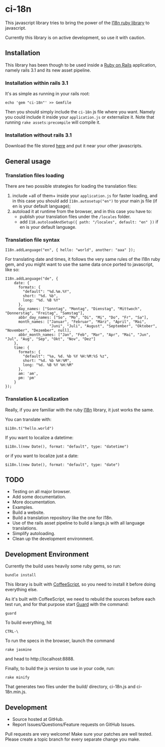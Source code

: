 ci-18n
======

This javascript library tries to bring the power of the 
[I18n ruby library](https://github.com/svenfuchs/i18n.git) 
to javascript.

Currently this library is on active development, so use it with caution.

Installation
------

This library has been though to be used inside a [Ruby on Rails][rails]
application, namely rails 3.1 and its new asset pipeline.

[rails]: http://www.rubyonrails.org

### Installation within rails 3.1

It's as simple as running in your rails root:

    echo 'gem "ci-18n"' >> Gemfile

Then you should simply include the `ci-18n` js file where you want.
Namely you could include it inside your `application.js` or externalize
it. Note that running `rake assets:precompile` will compile it.

### Installation without rails 3.1

Download the file stored [here][download_link] and put it near
your other javascripts.

[download_link]: https://github.com/mcollina/ci-18n/raw/master/build/ci-18n.min.js

General usage
--------------------

### Translation files loading

There are two possible strategies for loading the translation files:

1. include +all of them+ inside your `application.js` for faster loading, 
   and in this case you should add `I18n.autosetup("en")` to your main
   js file (if en is your default language);
2. autoload it at runtime from the browser, and in this case you have
   to:
   * publish your translation files under the `/locales` folder.
   * add `I18.autoloadAndSetup({ path: "/locales", default: "en" })` if
     en is your default language.

### Translation file syntax

    I18n.addLanguage("en", { hello: "world", another: "aaa" });

For translating date and times, it follows the very same rules of the
I18n ruby gem, and you might want to use the same data once ported to
javascript, like so:

    I18n.addLanguage("de", { 
        date: {
          formats: {
            "default": "%d.%m.%Y",
            short: "%d. %b",
            long: "%d. %B %Y"
          },
          day_names: ["Sonntag", "Montag", "Dienstag", "Mittwoch", "Donnerstag", "Freitag", "Samstag"],
          abbr_day_names: ["So", "Mo", "Di", "Mi", "Do", "Fr", "Sa"],
          month_names: ["Januar", "Februar", "März", "April", "Mai", 
                        "Juni", "Juli", "August", "September", "Oktober", "November", "Dezember", null],
          abbr_month_names: ["Jan", "Feb", "Mar", "Apr", "Mai", "Jun", "Jul", "Aug", "Sep", "Okt", "Nov", "Dez"]
        },
        time: {
          formats: {
            "default": "%a, %d. %b %Y %H:%M:%S %z",
            short: "%d. %b %H:%M",
            long: "%d. %B %Y %H:%M"
          },
          am: 'am',
          pm: 'pm'
        }
    });

### Translation & Localization

Really, if you are familiar with the ruby [I18n][i18n] library, it just works
the same. 

You can translate with:

    $i18n.t("hello.world")

If you want to localize a datetime:

    $i18n.l(new Date(), format: "default", type: "datetime")

or if you want to localize just a date:

    $i18n.l(new Date(), format: "default", type: "date")

[i18n]: https://github.com/svenfuchs/i18n

TODO
----

* Testing on all major browser.
* Add some documentation.
* More documentation.
* Examples.
* Build a website.
* Build a translation repository like the one for I18n.
* Use of the rails asset pipeline to build a langs.js with all language
  translations.
* Simplify autoloading.
* Clean up the development environment.

Development Environment
------

Currently the build uses heavily some ruby gems, so run:

    bundle install

This library is built with [CoffeeScript](https://github.com/jashkenas/coffee-script),
so you need to install it before doing everything else.

As it's built with CoffeeScript, we need to rebuild the sources before each test run,
and for that purpose start [Guard](https://github.com/guard/guard) with
the command:

    guard

To build everything, hit 

    CTRL-\

To run the specs in the browser, launch the command

    rake jasmine

and head to http://localhost:8888.

Finally, to build the js version to use in your code, run:

    rake minify

That generates two files under the build/ directory, ci-18n.js and ci-18n.min.js.

Development
-----

* Source hosted at GitHub.
* Report Issues/Questions/Feature requests on GitHub Issues.

Pull requests are very welcome! Make sure your patches are well tested. Please create a topic branch for every separate change you make. 
